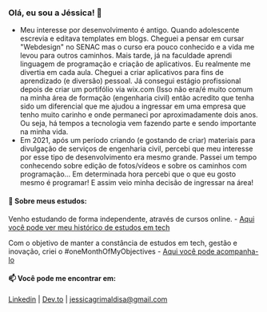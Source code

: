 ### Olá, eu sou a Jéssica! 👋

- Meu interesse por desenvolvimento é antigo. Quando adolescente escrevia e editava templates em blogs. Cheguei a pensar em cursar "Webdesign" no SENAC mas o curso era pouco conhecido e a vida me levou para outros caminhos. Mais tarde, já na faculdade aprendi linguagem de programação e criação de aplicativos. Eu realmente me divertia em cada aula. Cheguei a criar aplicativos para fins de aprendizado (e diversão) pessoal. Já consegui estágio profissional depois de criar um portifólio via wix.com (Isso não era/é muito comum na minha área de formação (engenharia civil) então acredito que tenha sido um diferencial que me ajudou a ingressar em uma empresa que tenho muito carinho e onde permaneci por aproximadamente dois anos.  Ou seja, há tempos a tecnologia vem fazendo parte e sendo importante na minha vida.
- Em 2021, após um período criando (e gostando de criar) materiais para divulgação de serviços de engenharia civil, percebi que meu interesse por esse tipo de desenvolvimento era mesmo grande. Passei um tempo conhecendo sobre edição de fotos/vídeos e sobre os caminhos com programação... Em determinada hora percebi que o que eu gosto mesmo é programar! E assim veio minha decisão de ingressar na área!


#### 🌱 Sobre meus estudos:

Venho estudando de forma independente, através de cursos online. - [Aqui você pode ver meu histórico de estudos em tech](https://github.com/jessicagrimaldi/jessicagrimaldi/blob/main/historicoEmTech.md)

Com o objetivo de manter a constância de estudos em tech, gestão e inovação, criei o #oneMonthOfMyObjectives - 
[Aqui você pode acompanha-lo](https://golden-modem-3cd.notion.site/2c4c7fbef768415cacb291cca458f91d?v=6815eda17f8f4a729c20013e39c38579)

#### 📫 Você pode me encontrar em:
[Linkedin](https://www.linkedin.com/in/jessicagrimaldi/) |
[Dev.to](https://dev.to/jessicagrimaldi) |
jessicagrimaldisa@gmail.com


<!--
**jessicagrimaldi/jessicagrimaldi** is a ✨ _special_ ✨ repository because its `README.md` (this file) appears on your GitHub profile.

Here are some ideas to get you started:

- 🔭 I’m currently working on ...
- 🌱 I’m currently learning ...
- 👯 I’m looking to collaborate on ...
- 🤔 I’m looking for help with ...
- 💬 Ask me about ...
- 📫 How to reach me: ...
- 😄 Pronouns: ...
- ⚡ Fun fact: ...
-->
